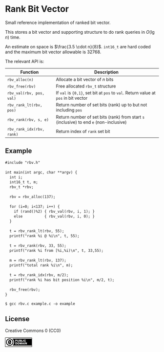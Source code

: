 Rank Bit Vector
===

Small reference implementation of ranked bit vector.

This stores a bit vector and supporting structure to do rank queries in $O(\lg n)$ time.

An estimate on space is $\frac{3.5 \cdot n}{8}$.
`int16_t` are hard coded and the maximum bit vector allowable is 32768.

The relevant API is:

| Function | Description |
|---|---|
| `rbv_alloc(n)` | Allocate a bit vector of $n$ bits |
| `rbv_free(rbv)` | Free allocated `rbv_t` structure |
| `rbv_val(rbv, pos, val)` | If `val` is `{0,1}`, set bit at `pos` to `val`. Return value at `pos` in bit vector |
| `rbv_rank_lt(rbv, pos)` | Return number of set bits (rank) up to but not including `pos` |
| `rbv_rank(rbv, s, e)` | Return number of set bits (rank) from start `s` (inclusive) to end `e` (non-inclusive) |
| `rbv_rank_idx(rbv, rank)` | Return index of `rank` set bit |

Example
---

```
#include "rbv.h"

int main(int argc, char **argv) {
  int i;
  int16_t t, m;
  rbv_t *rbv;

  rbv = rbv_alloc(137);

  for (i=0; i<137; i++) {
    if (rand()%2) { rbv_val(rbv, i, 1); }
    else          { rbv_val(rbv, i, 0); }
  }

  t = rbv_rank_lt(rbv, 55);
  printf("rank %i @ %i\n", t, 55);

  t = rbv_rank(rbv, 33, 55);
  printf("rank %i from [%i,%i)\n", t, 33,55);

  m = rbv_rank_lt(rbv, 137);
  printf("total rank %i\n", m);

  t = rbv_rank_idx(rbv, m/2);
  printf("rank %i has bit position %i\n", m/2, t);

  rbv_free(rbv);
}
```

```
$ gcc rbv.c example.c -o example
```

License
---

Creative Commons 0 (CC0) 

![cc0](../img/cc0_88x31.png)

